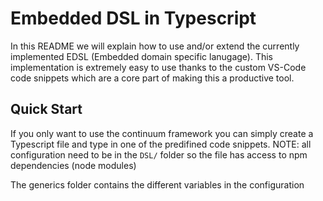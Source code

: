 # Embedded DSL in Typescript
In this README we will explain how to use and/or extend the currently implemented EDSL (Embedded domain specific lanugage).
This implementation is extremely easy to use thanks to the custom VS-Code code snippets which are a core part of making this a productive tool.

## Quick Start
If you only want to use the continuum framework you can simply create a Typescript file and type in one of the predifined code snippets.
NOTE: all configuration need to be in the `DSL/` folder so the file has access to npm dependencies (node modules)

The generics folder contains the different variables in the configuration

